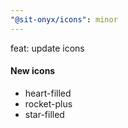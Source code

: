 ```yaml
---
"@sit-onyx/icons": minor
---
```


feat: update icons

#### New icons

- heart-filled
- rocket-plus
- star-filled
